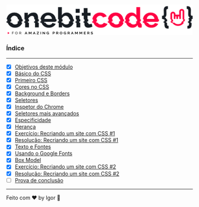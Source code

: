 <div style="text-align: center;">
  <a href="#">
    <img alt="Onebitcode" src="../.github/logo.png"/>
  </a>
</div>

### **Índice**

---

- [X] [Objetivos deste módulo](https://cronograma-ignite.notion.site/Objetivos-deste-m-dulo-f7301d43f60944e6a1d489c97fb14865)
- [X] [Básico do CSS](https://cronograma-ignite.notion.site/B-sico-do-CSS-1d8944d176b741cea5bf27003d019051)
- [X] [Primeiro CSS](https://cronograma-ignite.notion.site/Primeiro-CSS-a5a45463d7e844a387b17082e549a856)
- [X] [Cores no CSS](https://cronograma-ignite.notion.site/Cores-no-CSS-eddba7861c774820bc6e520df483ac78)
- [X] [Background e Borders](https://cronograma-ignite.notion.site/Background-e-Borders-93ef1e6845b6495ebba305229b6dce27)
- [X] [Seletores](https://cronograma-ignite.notion.site/Seletores-e241d94825114e45ab3b68391f55d7c4)
- [X] [Inspetor do Chrome](https://cronograma-ignite.notion.site/Inspetor-do-Chrome-abfcc8f323a34b1d8b4c5ea2032e6fd6)
- [X] [Seletores mais avançados](https://cronograma-ignite.notion.site/Seletores-mais-avan-ados-666a7cd7d26f433b80bb5aa7cda34ccf)
- [X] [Especificidade](https://cronograma-ignite.notion.site/Especificidade-85c16858ec2d407b80e5f5485b709451)
- [X] [Herança](https://cronograma-ignite.notion.site/Heran-a-6406dd3a99034cf3a817b0f2c08e0288)
- [X] [Exercício: Recriando um site com CSS #1](https://cronograma-ignite.notion.site/Exerc-cio-Recriando-um-site-com-CSS-1-3aae187e55fb431aab722511c00708b7)
- [X] [Resolução: Recriando um site com CSS #1](https://cronograma-ignite.notion.site/Resolu-o-Recriando-um-site-com-CSS-1-4e5c8345b1f1422c8a263171ce0b1db9)
- [X] [Texto e Fontes](https://cronograma-ignite.notion.site/Texto-e-Fontes-5bc541cc276d4b4983ffc9562bb7bb5b)
- [X] [Usando o Google Fonts](https://cronograma-ignite.notion.site/Usando-o-Google-Fonts-ff98e65c124241f2af947f4d7e649531)
- [X] [Box Model](https://cronograma-ignite.notion.site/Box-Model-95a422535a5947f9b56f0c40e3c05f56)
- [X] [Exercício: Recriando um site com CSS #2](https://cronograma-ignite.notion.site/Exerc-cio-Recriando-um-site-com-CSS-2-edce86a9ccb4421abda0c77a6f63d327)
- [X] [Resolução: Recriando um site com CSS #2](https://cronograma-ignite.notion.site/Resolu-o-Recriando-um-site-com-CSS-2-9543e8757258440984e91e482d58c948)
- [ ] [Prova de conclusão](#)

---

Feito com ❤ by Igor 🖖